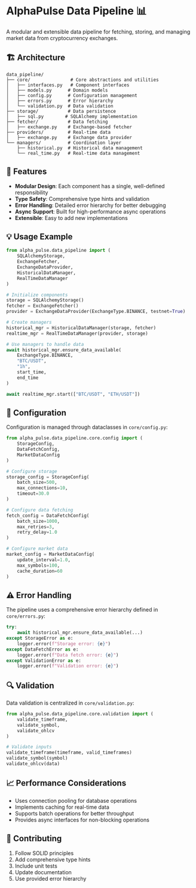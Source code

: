 # AlphaPulse Data Pipeline 📊

A modular and extensible data pipeline for fetching, storing, and managing market data from cryptocurrency exchanges.

## 🏗️ Architecture

```
data_pipeline/
├── core/               # Core abstractions and utilities
│   ├── interfaces.py   # Component interfaces
│   ├── models.py      # Domain models
│   ├── config.py      # Configuration management
│   ├── errors.py      # Error hierarchy
│   └── validation.py  # Data validation
├── storage/           # Data persistence
│   ├── sql.py        # SQLAlchemy implementation
├── fetcher/           # Data fetching
│   ├── exchange.py    # Exchange-based fetcher
├── providers/         # Real-time data
│   ├── exchange.py    # Exchange data provider
└── managers/          # Coordination layer
    ├── historical.py  # Historical data management
    └── real_time.py   # Real-time data management
```

## 🚀 Features

- **Modular Design**: Each component has a single, well-defined responsibility
- **Type Safety**: Comprehensive type hints and validation
- **Error Handling**: Detailed error hierarchy for better debugging
- **Async Support**: Built for high-performance async operations
- **Extensible**: Easy to add new implementations

## 💡 Usage Example

```python
from alpha_pulse.data_pipeline import (
    SQLAlchemyStorage,
    ExchangeFetcher,
    ExchangeDataProvider,
    HistoricalDataManager,
    RealTimeDataManager
)

# Initialize components
storage = SQLAlchemyStorage()
fetcher = ExchangeFetcher()
provider = ExchangeDataProvider(ExchangeType.BINANCE, testnet=True)

# Create managers
historical_mgr = HistoricalDataManager(storage, fetcher)
realtime_mgr = RealTimeDataManager(provider, storage)

# Use managers to handle data
await historical_mgr.ensure_data_available(
    ExchangeType.BINANCE,
    "BTC/USDT",
    "1h",
    start_time,
    end_time
)

await realtime_mgr.start(["BTC/USDT", "ETH/USDT"])
```

## 🔧 Configuration

Configuration is managed through dataclasses in `core/config.py`:

```python
from alpha_pulse.data_pipeline.core.config import (
    StorageConfig,
    DataFetchConfig,
    MarketDataConfig
)

# Configure storage
storage_config = StorageConfig(
    batch_size=500,
    max_connections=10,
    timeout=30.0
)

# Configure data fetching
fetch_config = DataFetchConfig(
    batch_size=1000,
    max_retries=3,
    retry_delay=1.0
)

# Configure market data
market_config = MarketDataConfig(
    update_interval=1.0,
    max_symbols=100,
    cache_duration=60
)
```

## ⚠️ Error Handling

The pipeline uses a comprehensive error hierarchy defined in `core/errors.py`:

```python
try:
    await historical_mgr.ensure_data_available(...)
except StorageError as e:
    logger.error(f"Storage error: {e}")
except DataFetchError as e:
    logger.error(f"Data fetch error: {e}")
except ValidationError as e:
    logger.error(f"Validation error: {e}")
```

## 🔍 Validation

Data validation is centralized in `core/validation.py`:

```python
from alpha_pulse.data_pipeline.core.validation import (
    validate_timeframe,
    validate_symbol,
    validate_ohlcv
)

# Validate inputs
validate_timeframe(timeframe, valid_timeframes)
validate_symbol(symbol)
validate_ohlcv(data)
```

## 📈 Performance Considerations

- Uses connection pooling for database operations
- Implements caching for real-time data
- Supports batch operations for better throughput
- Provides async interfaces for non-blocking operations

## 🤝 Contributing

1. Follow SOLID principles
2. Add comprehensive type hints
3. Include unit tests
4. Update documentation
5. Use provided error hierarchy